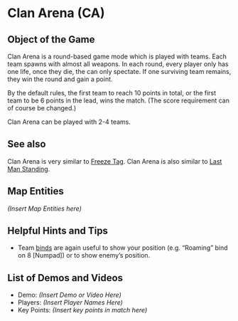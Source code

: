 Clan Arena (CA)
===============

Object of the Game
------------------

Clan Arena is a round-based game mode which is played with teams. Each team spawns with almost all weapons. In each round, every player only has one life, once they die, the can only spectate. If one surviving team remains, they win the round and gain a point.

By the default rules, the first team to reach 10 points in total, or the first team to be 6 points in the lead, wins the match. (The score requirement can of course be changed.)

Clan Arena can be played with 2-4 teams.

See also
--------
Clan Arena is very similar to [Freeze Tag](Freeze-Tag). Clan Arena is also similar to [Last Man Standing](Last-Man-Standing).

Map Entities
------------

_(Insert Map Entities here)_

Helpful Hints and Tips
----------------------

- Team [binds](binds) are again useful to show your position (e.g. “Roaming” bind on 8 [Numpad]) or to show enemy’s position.

List of Demos and Videos
------------------------

-   Demo: _(Insert Demo or Video Here)_
-   Players: _(Insert Player Names Here)_
-   Key Points: _(Insert key points in match here)_

